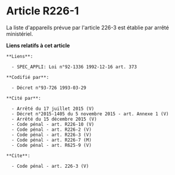 # Article R226-1

La liste d'appareils prévue par l'article 226-3 est établie par arrêté ministériel.

**Liens relatifs à cet article**

	**Liens**:

	  - SPEC_APPLI: Loi n°92-1336 1992-12-16 art. 373

	**Codifié par**:

	  - Décret n°93-726 1993-03-29

	**Cité par**:

	  - Arrêté du 17 juillet 2015 (V)
	  - Décret n°2015-1405 du 5 novembre 2015 - art. Annexe 1 (V)
	  - Arrêté du 15 décembre 2015 (V)
	  - Code pénal - art. R226-10 (V)
	  - Code pénal - art. R226-2 (V)
	  - Code pénal - art. R226-3 (V)
	  - Code pénal - art. R226-7 (M)
	  - Code pénal - art. R625-9 (V)

	**Cite**:

	  - Code pénal - art. 226-3 (V)
